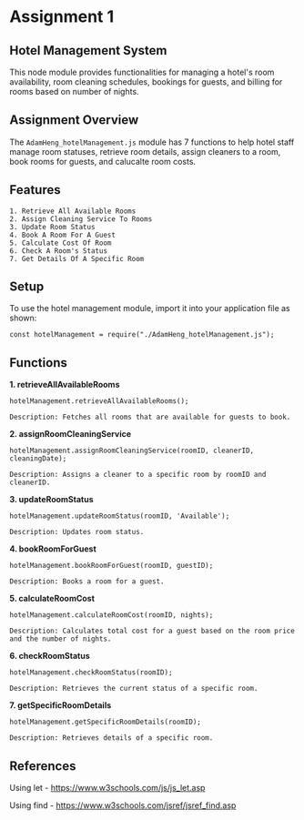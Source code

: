 # Assignment 1
## Hotel Management System
This node module provides functionalities for managing a hotel's room availability, room cleaning schedules, bookings for guests, and billing for rooms based on number of nights.

## Assignment Overview
The ```AdamHeng_hotelManagement.js``` module has 7 functions to help hotel staff manage room statuses, retrieve room details, assign cleaners to a room, book rooms for guests, and calucalte room costs.

## Features
```
1. Retrieve All Available Rooms
2. Assign Cleaning Service To Rooms
3. Update Room Status
4. Book A Room For A Guest
5. Calculate Cost Of Room
6. Check A Room's Status
7. Get Details Of A Specific Room
```

## Setup
To use the hotel management module, import it into your application file as shown: 
```
const hotelManagement = require("./AdamHeng_hotelManagement.js");
```

## Functions
**1. retrieveAllAvailableRooms**
```
hotelManagement.retrieveAllAvailableRooms();

Description: Fetches all rooms that are available for guests to book.
```

**2. assignRoomCleaningService**
```
hotelManagement.assignRoomCleaningService(roomID, cleanerID, cleaningDate);

Description: Assigns a cleaner to a specific room by roomID and cleanerID.
```

**3. updateRoomStatus**
```
hotelManagement.updateRoomStatus(roomID, 'Available');

Description: Updates room status.
```

**4. bookRoomForGuest**
```
hotelManagement.bookRoomForGuest(roomID, guestID);

Description: Books a room for a guest.
```

**5. calculateRoomCost**
```
hotelManagement.calculateRoomCost(roomID, nights);

Description: Calculates total cost for a guest based on the room price and the number of nights.
```

**6. checkRoomStatus**
```
hotelManagement.checkRoomStatus(roomID);

Description: Retrieves the current status of a specific room.
```

**7. getSpecificRoomDetails**
```
hotelManagement.getSpecificRoomDetails(roomID);

Description: Retrieves details of a specific room.
```

## References
Using let - https://www.w3schools.com/js/js_let.asp

Using find - https://www.w3schools.com/jsref/jsref_find.asp